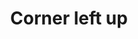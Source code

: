 ---
title: Corner left up
tags:
icon: corner-left-up
svg: '<svg xmlns="http://www.w3.org/2000/svg" width="24" height="24" fill="none" viewBox="0 0 24 24" stroke-width="1.5" stroke-linecap="round" stroke-linejoin="round" stroke="currentColor"><path d="M10.027 5v10a4 4 0 0 0 4 4H19M10.027 5l5.028 4.78M10.027 5 5 9.78"/></svg>'
---